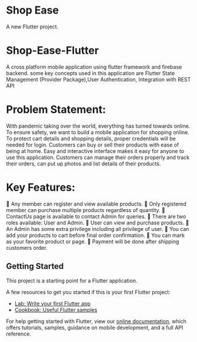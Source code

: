# Shop Ease

A new Flutter project.
# Shop-Ease-Flutter 

A cross platform mobile application using flutter framework and firebase backend. 
some key concepts used in this application are Flutter State Management (Provider Package),User Authentication, Integration with REST API 

# Problem Statement: 

With pandemic taking over the world, everything has turned towards online. 
To ensure safety, we want to build a mobile application for shopping online.  
To protect cart details and shopping details, proper credentials will be needed for login. 
Customers can buy or sell their products with ease of being at home. Easy and interactive interface makes it easy for anyone to use this application. 
Customers can manage their orders properly and track their orders,  can put up photos and list details of their products.   
# Key Features: 

 Any member can register and view available products. 
 Only registered member can purchase multiple products regardless of quantity. 
 ContactUs page is available to contact Admin for queries. 
 There are two roles available: User and Admin. 
 User can view and purchase products. 
 An Admin has some extra privilege including all privilege of user. 
 You can add your products to cart before final order confirmation. 
 You can mark as your favorite product or page. 
 Payment will be done after shipping customers order.


## Getting Started

This project is a starting point for a Flutter application.

A few resources to get you started if this is your first Flutter project:

- [Lab: Write your first Flutter app](https://flutter.dev/docs/get-started/codelab)
- [Cookbook: Useful Flutter samples](https://flutter.dev/docs/cookbook)

For help getting started with Flutter, view our
[online documentation](https://flutter.dev/docs), which offers tutorials,
samples, guidance on mobile development, and a full API reference.
